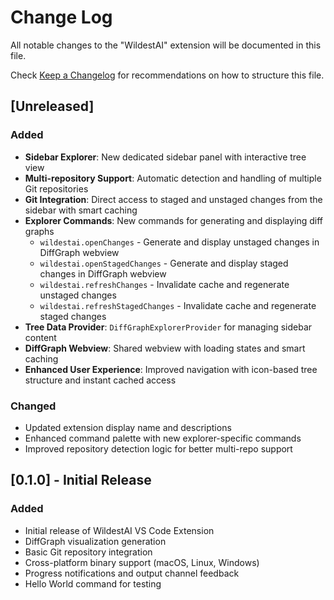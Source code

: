 # Change Log

All notable changes to the "WildestAI" extension will be documented in this file.

Check [Keep a Changelog](http://keepachangelog.com/) for recommendations on how to structure this file.

## [Unreleased]

### Added
- **Sidebar Explorer**: New dedicated sidebar panel with interactive tree view
- **Multi-repository Support**: Automatic detection and handling of multiple Git repositories
- **Git Integration**: Direct access to staged and unstaged changes from the sidebar with smart caching
- **Explorer Commands**: New commands for generating and displaying diff graphs
  - `wildestai.openChanges` - Generate and display unstaged changes in DiffGraph webview
  - `wildestai.openStagedChanges` - Generate and display staged changes in DiffGraph webview
  - `wildestai.refreshChanges` - Invalidate cache and regenerate unstaged changes
  - `wildestai.refreshStagedChanges` - Invalidate cache and regenerate staged changes
- **Tree Data Provider**: `DiffGraphExplorerProvider` for managing sidebar content
- **DiffGraph Webview**: Shared webview with loading states and smart caching
- **Enhanced User Experience**: Improved navigation with icon-based tree structure and instant cached access

### Changed
- Updated extension display name and descriptions
- Enhanced command palette with new explorer-specific commands
- Improved repository detection logic for better multi-repo support

## [0.1.0] - Initial Release

### Added
- Initial release of WildestAI VS Code Extension
- DiffGraph visualization generation
- Basic Git repository integration
- Cross-platform binary support (macOS, Linux, Windows)
- Progress notifications and output channel feedback
- Hello World command for testing
